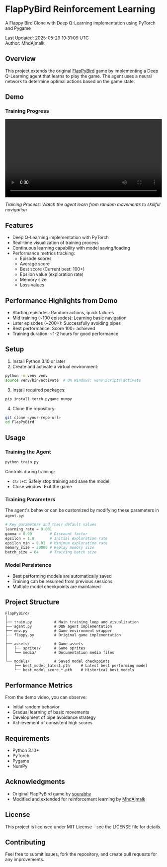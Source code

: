 # FlapPyBird Reinforcement Learning
A Flappy Bird Clone with Deep Q-Learning implementation using PyTorch and Pygame

Last Updated: 2025-05-29 10:31:09 UTC  
Author: MhdAjmalk

## Overview
This project extends the original [FlapPyBird](https://sourabhv.github.io/FlapPyBird) game by implementing a Deep Q-Learning agent that learns to play the game. The agent uses a neural network to determine optimal actions based on the game state.

## Demo
### Training Progress
<video width="100%" controls>
  <source src="assets/media/training_screencast.webm" type="video/webm">
  Your browser does not support the video tag.
</video>

*Training Process: Watch the agent learn from random movements to skillful navigation*

## Features
- Deep Q-Learning implementation with PyTorch
- Real-time visualization of training process
- Continuous learning capability with model saving/loading
- Performance metrics tracking:
  - Episode scores
  - Average score
  - Best score (Current best: 100+)
  - Epsilon value (exploration rate)
  - Memory size
  - Loss values

## Performance Highlights from Demo
- Starting episodes: Random actions, quick failures
- Mid training (~100 episodes): Learning basic navigation
- Later episodes (~200+): Successfully avoiding pipes
- Best performance: Score 100+ achieved
- Training duration: ~1-2 hours for good performance

## Setup
1. Install Python 3.10 or later
2. Create and activate a virtual environment:
```bash
python -m venv venv
source venv/bin/activate  # On Windows: venv\Scripts\activate
```

3. Install required packages:
```bash
pip install torch pygame numpy
```

4. Clone the repository:
```bash
git clone <your-repo-url>
cd FlapPyBird
```

## Usage

### Training the Agent
```bash
python train.py
```

Controls during training:
- `Ctrl+C`: Safely stop training and save the model
- Close window: Exit the game

### Training Parameters
The agent's behavior can be customized by modifying these parameters in `agent.py`:
```python
# Key parameters and their default values
learning_rate = 0.001
gamma = 0.99        # Discount factor
epsilon = 1.0       # Initial exploration rate
epsilon_min = 0.01  # Minimum exploration rate
memory_size = 50000 # Replay memory size
batch_size = 64     # Training batch size
```

### Model Persistence
- Best performing models are automatically saved
- Training can be resumed from previous sessions
- Multiple model checkpoints are maintained

## Project Structure
```
FlapPyBird/
│
├── train.py          # Main training loop and visualization
├── agent.py          # DQN agent implementation
├── env.py            # Game environment wrapper
├── flappy.py         # Original game implementation
│
├── assets/           # Game assets
│   ├── sprites/      # Game sprites
│   └── media/        # Documentation media files
│
└── models/           # Saved model checkpoints
    ├── best_model_latest.pth     # Latest best performing model
    └── best_model_score_*.pth    # Historical best models
```

## Performance Metrics
From the demo video, you can observe:
- Initial random behavior
- Gradual learning of basic movements
- Development of pipe avoidance strategy
- Achievement of consistent high scores

## Requirements
- Python 3.10+
- PyTorch
- Pygame
- NumPy

## Acknowledgments
- Original FlapPyBird game by [sourabhv](https://github.com/sourabhv/FlapPyBird)
- Modified and extended for reinforcement learning by [MhdAjmalk](https://github.com/MhdAjmalk)

## License
This project is licensed under MIT License - see the LICENSE file for details.

## Contributing
Feel free to submit issues, fork the repository, and create pull requests for any improvements.
